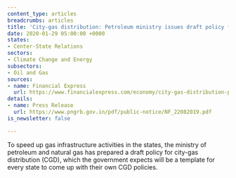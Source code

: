```yaml
---
content_type: articles
breadcrumbs: articles
title: 'City-gas distribution: Petroleum ministry issues draft policy for CGD'
date: 2020-01-29 05:00:00 +0000
states:
- Center-State Relations
sectors:
- Climate Change and Energy
subsectors:
- Oil and Gas
sources:
- name: Financial Express
  url: https://www.financialexpress.com/economy/city-gas-distribution-petroleum-ministry-issues-draft-policy-for-cgd/1833418/
details:
- name: Press Release
  url: https://www.pngrb.gov.in/pdf/public-notice/NF_22082019.pdf
is_newsletter: false

---
```

To speed up gas infrastructure activities in the states, the ministry of petroleum and natural gas has prepared a draft policy for city-gas distribution (CGD), which the government expects will be a template for every state to come up with their own CGD policies.
